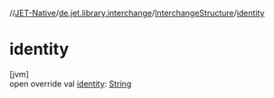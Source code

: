 //[JET-Native](../../../index.md)/[de.jet.library.interchange](../index.md)/[InterchangeStructure](index.md)/[identity](identity.md)

# identity

[jvm]\
open override val [identity](identity.md): [String](https://kotlinlang.org/api/latest/jvm/stdlib/kotlin/-string/index.html)
